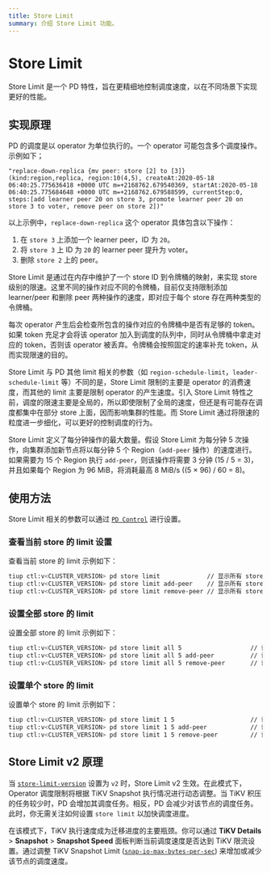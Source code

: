 ```yaml
---
title: Store Limit
summary: 介绍 Store Limit 功能。
---
```


# Store Limit

Store Limit 是一个 PD 特性，旨在更精细地控制调度速度，以在不同场景下实现更好的性能。

## 实现原理

PD 的调度是以 operator 为单位执行的。一个 operator 可能包含多个调度操作。示例如下；

```
"replace-down-replica {mv peer: store [2] to [3]} (kind:region,replica, region:10(4,5), createAt:2020-05-18 06:40:25.775636418 +0000 UTC m=+2168762.679540369, startAt:2020-05-18 06:40:25.775684648 +0000 UTC m=+2168762.679588599, currentStep:0, steps:[add learner peer 20 on store 3, promote learner peer 20 on store 3 to voter, remove peer on store 2])"
```

以上示例中，`replace-down-replica` 这个 operator 具体包含以下操作：

1. 在 `store 3` 上添加一个 learner peer，ID 为 `20`。
2. 将 `store 3` 上 ID 为 `20` 的 learner peer 提升为 voter。
3. 删除 `store 2` 上的 peer。

Store Limit 是通过在内存中维护了一个 store ID 到令牌桶的映射，来实现 store 级别的限速。这里不同的操作对应不同的令牌桶，目前仅支持限制添加 learner/peer 和删除 peer 两种操作的速度，即对应于每个 store 存在两种类型的令牌桶。

每次 operator 产生后会检查所包含的操作对应的令牌桶中是否有足够的 token。如果 token 充足才会将该 operator 加入到调度的队列中，同时从令牌桶中拿走对应的 token，否则该 operator 被丢弃。令牌桶会按照固定的速率补充 token，从而实现限速的目的。

Store Limit 与 PD 其他 limit 相关的参数（如 `region-schedule-limit`，`leader-schedule-limit` 等）不同的是，Store Limit 限制的主要是 operator 的消费速度，而其他的 limit 主要是限制 operator 的产生速度。引入 Store Limit 特性之前，调度的限速主要是全局的，所以即使限制了全局的速度，但还是有可能存在调度都集中在部分 store 上面，因而影响集群的性能。而 Store Limit 通过将限速的粒度进一步细化，可以更好的控制调度的行为。

Store Limit 定义了每分钟操作的最大数量。假设 Store Limit 为每分钟 5 次操作，向集群添加新节点将以每分钟 5 个 Region（`add-peer` 操作）的速度进行。如果需要为 15 个 Region 执行 `add-peer`，则该操作将需要 3 分钟 (15 / 5 = 3)，并且如果每个 Region 为 96 MiB，将消耗最高 8 MiB/s ((5 × 96) / 60 = 8)。

## 使用方法

Store Limit 相关的参数可以通过 [`PD Control`](/pd-control.md) 进行设置。

### 查看当前 store 的 limit 设置

查看当前 store 的 limit 示例如下：

```bash
tiup ctl:v<CLUSTER_VERSION> pd store limit             // 显示所有 store 添加和删除 peer 的速度上限。
tiup ctl:v<CLUSTER_VERSION> pd store limit add-peer    // 显示所有 store 添加 peer 的速度上限。
tiup ctl:v<CLUSTER_VERSION> pd store limit remove-peer // 显示所有 store 删除 peer 的速度上限。
```

### 设置全部 store 的 limit

设置全部 store 的 limit 示例如下：

```bash
tiup ctl:v<CLUSTER_VERSION> pd store limit all 5                   // 设置所有 store 添加和删除 peer 的速度上限为每分钟 5 个。
tiup ctl:v<CLUSTER_VERSION> pd store limit all 5 add-peer          // 设置所有 store 添加 peer 的速度上限为每分钟 5 个。
tiup ctl:v<CLUSTER_VERSION> pd store limit all 5 remove-peer       // 设置所有 store 删除 peer 的速度上限为每分钟 5 个。
```

### 设置单个 store 的 limit

设置单个 store 的 limit 示例如下：

```bash
tiup ctl:v<CLUSTER_VERSION> pd store limit 1 5                     // 设置 store 1 添加和删除 peer 的速度上限为每分钟 5 个。
tiup ctl:v<CLUSTER_VERSION> pd store limit 1 5 add-peer            // 设置 store 1 添加 peer 的速度上限为每分钟 5 个。
tiup ctl:v<CLUSTER_VERSION> pd store limit 1 5 remove-peer         // 设置 store 1 删除 peer 的速度上限为每分钟 5 个。
```

## Store Limit v2 原理

当 [`store-limit-version`](/pd-configuration-file.md#store-limit-version-从-v710-版本开始引入) 设置为 `v2` 时，Store Limit v2 生效。在此模式下，Operator 调度限制将根据 TiKV Snapshot 执行情况进行动态调整。当 TiKV 积压的任务较少时，PD 会增加其调度任务。相反，PD 会减少对该节点的调度任务。此时，你无需关注如何设置 `store limit` 以加快调度进度。

在该模式下，TiKV 执行速度成为迁移进度的主要瓶颈。你可以通过 **TiKV Details** > **Snapshot** > **Snapshot Speed** 面板判断当前调度速度是否达到 TiKV 限流设置。通过调整 TiKV Snapshot Limit ([`snap-io-max-bytes-per-sec`](/tikv-configuration-file.md#snap-io-max-bytes-per-sec)) 来增加或减少该节点的调度速度。
